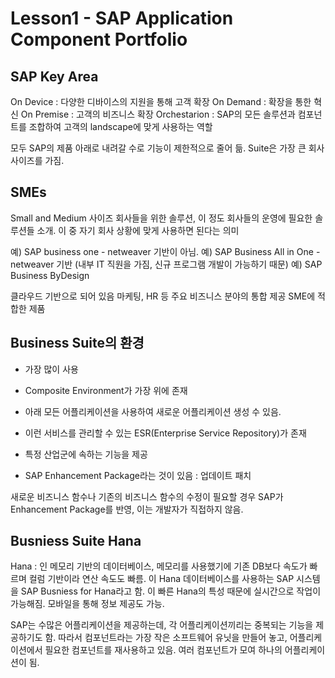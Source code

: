 # Lesson1 - SAP Application Component Portfolio



## SAP Key Area

On Device : 다양한 디바이스의 지원을 통해 고객 확장
On Demand : 확장을 통한 혁신
On Premise : 고객의 비즈니스 확장
Orchestarion : SAP의 모든 솔루션과 컴포넌트를 조합하여 고객의 landscape에 맞게 사용하는 역할




모두 SAP의 제품
아래로 내려갈 수로 기능이 제한적으로 줄어 듦.
Suite은 가장 큰 회사 사이즈를 가짐.



## SMEs



Small and Medium 사이즈 회사들을 위한 솔루션,
이 정도 회사들의 운영에 필요한 솔루션들 소개.
이 중 자기 회사 상황에 맞게 사용하면 된다는 의미

예) SAP business one - netweaver 기반이 아님.
예) SAP Business All in One - netweaver 기반 (내부 IT 직원을 가짐, 신규 프로그램 개발이 가능하기 때문)
예) SAP Business ByDesign

클라우드 기반으로 되어 있음
마케팅, HR 등 주요 비즈니스 분야의 통합 제공
SME에 적합한 제품



## Business Suite의 환경

- 가장 많이 사용
- Composite Environment가 가장 위에 존재
- 아래 모든 어플리케이션을 사용하여 새로운 어플리케이션 생성 수 있음.
- 이런 서비스를 관리할 수 있는 ESR(Enterprise Service Repository)가 존재

- 특정 산업군에 속하는 기능을 제공
- SAP Enhancement Package라는 것이 있음 : 업데이트 패치

새로운 비즈니스 함수나 기존의 비즈니스 함수의 수정이 필요할 경우 SAP가 Enhancement Package를 반영, 이는 개발자가 직접하지 않음.



## Busniess Suite Hana



Hana : 인 메모리 기반의 데이터베이스, 메모리를 사용했기에 기존 DB보다 속도가 빠르며 컬럼 기반이라 연산 속도도 빠름.
이 Hana 데이터베이스를 사용하는 SAP 시스템을 SAP Busniess for Hana라고 함.
이 빠른 Hana의 특성 때문에 실시간으로 작업이 가능해짐.
모바일을 통해 정보 제공도 가능.


SAP는 수많은 어플리케이션을 제공하는데, 각 어플리케이션끼리는 중복되는 기능을 제공하기도 함.
따라서 컴포넌트라는 가장 작은 소프트웨어 유닛을 만들어 놓고, 어플리케이션에서 필요한 컴포넌트를 재사용하고 있음.
여러 컴포넌트가 모여 하나의 어플리케이션이 됨.  

 

 

 